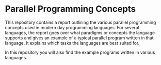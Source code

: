 # Parallel Programming Concepts
This repository contains a report outlining the
various parallel programming concepts used in 
modern day programming languages. For several 
languages, the report goes over what paradigms or
concepts the language supports and gives an example
of a typical parallel program written in that 
language. It explains which tasks the languages
are best suited for.

In this repository you will also find the example
programs written in various languages.
